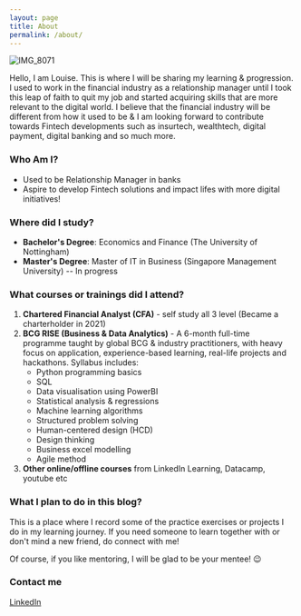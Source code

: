 ```yaml
---
layout: page
title: About
permalink: /about/
---
```

![IMG_8071](https://user-images.githubusercontent.com/85727619/122676123-172b7b00-d20f-11eb-93ee-2599cf8d9ee6.jpg)

Hello, I am Louise. This is where I will be sharing my learning & progression. I used to work in the financial industry as a relationship manager until I took this leap of faith to quit my job and started acquiring skills that are more relevant to the digital world. I believe that the financial industry will be different from how it used to be & I am looking forward to contribute towards Fintech developments such as insurtech, wealthtech, digital payment, digital banking and so much more. 

### Who Am I?
- Used to be Relationship Manager in banks
- Aspire to develop Fintech solutions and impact lifes with more digital initiatives!

### Where did I study?
- **Bachelor's Degree**: Economics and Finance (The University of Nottingham)
- **Master's Degree**: Master of IT in Business (Singapore Management University) -- In progress

### What courses or trainings did I attend?
1. **Chartered Financial Analyst (CFA)** - self study all 3 level (Became a charterholder in 2021)
2. **BCG RISE (Business & Data Analytics)** - A 6-month full-time programme taught by global BCG & industry practitioners, with heavy focus on application, experience-based learning, real-life projects and hackathons. Syllabus includes:
	- Python programming basics
    - SQL 
    - Data visualisation using PowerBI
    - Statistical analysis & regressions
    - Machine learning algorithms
    - Structured problem solving
    - Human-centered design (HCD)
    - Design thinking
    - Business excel modelling
    - Agile method
3. **Other online/offline courses** from LinkedIn Learning, Datacamp, youtube etc

### What I plan to do in this blog?
This is a place where I record some of the practice exercises or projects I do in my learning journey. If you need someone to learn together with or don't mind a new friend, do connect with me!

Of course, if you like mentoring, I will be glad to be your mentee! 😉

### Contact me
[LinkedIn](https://www.linkedin.com/in/lawshiangrou/)
